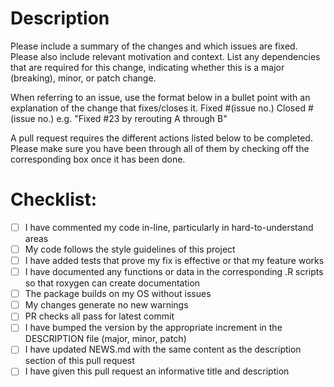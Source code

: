# Description

Please include a summary of the changes and which issues are fixed. 
Please also include relevant motivation and context. 
List any dependencies that are required for this change,
indicating whether this is a major (breaking), minor, or patch change.

When referring to an issue, use the format below in a bullet point with an explanation of the change that fixes/closes it.
Fixed #(issue no.)
Closed #(issue no.)
e.g. "Fixed #23 by rerouting A through B"

A pull request requires the different actions listed below to be completed. 
Please make sure you have been through all of them by checking off the corresponding box once it has been done.

# Checklist:

- [ ] I have commented my code in-line, particularly in hard-to-understand areas
- [ ] My code follows the style guidelines of this project
- [ ] I have added tests that prove my fix is effective or that my feature works
- [ ] I have documented any functions or data in the corresponding .R scripts so that roxygen can create documentation
- [ ] The package builds on my OS without issues
- [ ] My changes generate no new warnings
- [ ] PR checks all pass for latest commit
- [ ] I have bumped the version by the appropriate increment in the DESCRIPTION file (major, minor, patch)
- [ ] I have updated NEWS.md with the same content as the description section of this pull request
- [ ] I have given this pull request an informative title and description